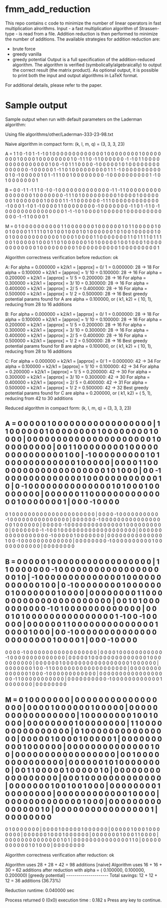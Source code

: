 # fmm_add_reduction

This repo contains c code to minimize the number of linear operators in fast multiplication alrorithms.
Input - a fast multiplication algorithm of Strassen-type - is read from a file.
Addition reduction is then performed to minimize the number of additions.
The available strategies for addition reduction are:
 - brute force
 - greedy vanilla
 - greedy potential
Output is a full specification of the addition-reduced algorithm.
The algorithm is verified (symbolically/algebraically) to output the correct result (the matrix product).
As optional output, it is possible to print both the input and output algorithms in LaTeX format.

For additional details, please refer to the paper.


# Sample output
Sample output when run with default parameters on the Laderman algorithm:

Using file algorithms/other/Laderman-333-23-98.txt

Naive algorithm in compact form:
(k, l, m, q) = (3, 3, 3, 23)

A =
  1  1  0 -1  0  1 -1 -1  0  1  0  0  0  0  0  0  0  0  0  0  0  0  0
  1  0  0  0  0  0  0  0  0  1  0  0  0  0  0  0  0  0  1  0  0  0  0
  1  0  0  0  0  0  0  0  0  1  0 -1  1  1  0 -1  1  0  0  0  0  0  0
 -1 -1  0  1  1  0  0  0  0  0  0  0  0  0  0  0  0  0  0  0  1  0  0
 -1  0  1  1  1  0  0  0  0 -1  0  0  0  0  0  1  0  1  0  0  0  0  0
  0  0  0  0  0  0  0  0  0 -1  0  0  0  0  0  1 -1  1  0  1  0  0  0
  0  0  0  0  0  0  1  1  1 -1  0  0  0  0  0  0  0  0  0  0  0  1  0
 -1  0  0  0  0  0  1  0  1 -1  1  1  0  0  1  0  0  0  0  0  0  0  0
 -1  0  0  0  0  0  0  0  0  0  0  1 -1  0  1  0  0  0  0  0  0  0  1

B =
  0  0 -1  1 -1  1  1  0 -1  0 -1  0  0  0  0  0  0  0  0  0  0  0  0
  0 -1  1 -1  1  0  0  0  0  0  0  0  0  0  0  0  0  0  0  0  0  1  0
  0  0  0  0  0  0 -1  1  1  0  1  0  0  0  0  0  0  0  0  0  1  0  0
  0  0  1  0  0  0  0  0  0  0  1  0  0  0  0  0  0  0  1  0  0  0  0
  1  1 -1  1  0  0  0  0  0  0 -1  1  1  0  0  0  0  0  0  0  0  0  0
  0  0 -1  0  0  0  1 -1  0  1 -1  0  0  0  0  1  1  0  0  0  0  0  0
  0  0 -1  0  0  0  0  0  0  0 -1  1  0  1 -1  1  0 -1  0  0  0  0  0
  0  0  0  0  0  0  0  0  0  0  1 -1 -1  0  1  0  0  0  0  1  0  0  0
  0  0  1  0  0  0  0  0  0  0  0  0  0  0  0 -1 -1  1  0  0  0  0  1

M =
  0  1  0  0  0  0  0  0  0
  0  0  0  1  1  0  0  0  0
  0  0  0  1  0  0  0  0  0
  0  1  0  1  1  0  0  0  0
  0  1  0  0  1  0  0  0  0
  1  1  1  1  1  0  1  0  1
  0  0  1  0  0  0  1  0  1
  0  0  0  0  0  0  1  0  1
  0  0  1  0  0  0  0  0  1
  0  0  1  0  0  0  0  0  0
  0  0  0  0  0  0  1  0  0
  0  1  0  0  0  0  1  1  0
  0  0  0  0  0  0  1  1  0
  1  1  1  1  0  1  1  1  0
  0  1  0  0  0  0  0  1  0
  0  0  1  1  0  1  0  0  0
  0  0  0  1  0  1  0  0  0
  0  0  1  0  0  1  0  0  0
  1  0  0  0  0  0  0  0  0
  0  0  0  0  1  0  0  0  0
  0  0  0  0  0  1  0  0  0
  0  0  0  0  0  0  0  1  0
  0  0  0  0  0  0  0  0  1

Algorithm correctness verification before reduction: ok

A:
For alpha = 0.000000 = k2/k1 = [approx] =    0/    1 = 0.000000:   28 ->   18
For alpha = 0.100000 = k2/k1 = [approx] =    1/   10 = 0.100000:   28 ->   16
For alpha = 0.200000 = k2/k1 = [approx] =    1/    5 = 0.200000:   28 ->   16
For alpha = 0.300000 = k2/k1 = [approx] =    3/   10 = 0.300000:   28 ->   16
For alpha = 0.400000 = k2/k1 = [approx] =    2/    5 = 0.400000:   28 ->   16
For alpha = 0.500000 = k2/k1 = [approx] =    1/    2 = 0.500000:   28 ->   16
Best greedy potential params found for A are alpha = 0.100000, or ( k1, k2) = (  10,   1), reducing from  28 to  16 additions

B:
For alpha = 0.000000 = k2/k1 = [approx] =    0/    1 = 0.000000:   28 ->   18
For alpha = 0.100000 = k2/k1 = [approx] =    1/   10 = 0.100000:   28 ->   16
For alpha = 0.200000 = k2/k1 = [approx] =    1/    5 = 0.200000:   28 ->   16
For alpha = 0.300000 = k2/k1 = [approx] =    3/   10 = 0.300000:   28 ->   16
For alpha = 0.400000 = k2/k1 = [approx] =    2/    5 = 0.400000:   28 ->   16
For alpha = 0.500000 = k2/k1 = [approx] =    1/    2 = 0.500000:   28 ->   16
Best greedy potential params found for B are alpha = 0.100000, or ( k1, k2) = (  10,   1), reducing from  28 to  16 additions

C:
For alpha = 0.000000 = k2/k1 = [approx] =    0/    1 = 0.000000:   42 ->   34
For alpha = 0.100000 = k2/k1 = [approx] =    1/   10 = 0.100000:   42 ->   34
For alpha = 0.200000 = k2/k1 = [approx] =    1/    5 = 0.200000:   42 ->   30
For alpha = 0.300000 = k2/k1 = [approx] =    3/   10 = 0.300000:   42 ->   30
For alpha = 0.400000 = k2/k1 = [approx] =    2/    5 = 0.400000:   42 ->   31
For alpha = 0.500000 = k2/k1 = [approx] =    1/    2 = 0.500000:   42 ->   32
Best greedy potential params found for C are alpha = 0.200000, or ( k1, k2) = (   5,   1), reducing from  42 to  30 additions

Reduced algorithm in compact form:
(k, l, m, q) = (3, 3, 3, 23)

A =
  0  0  0  0  0  1  0  0  0  0  0  0  0  0  0  0  0  0  0  0  0  0  0  |  1  1  0  0  0  0  0  0
  1  0  0  0  0  0  0  0  0  1  0  0  0  0  0  0  0  0  1  0  0  0  0  |  0  0  0  0  0  0  0  0
  0  0  0  0  0  0  0  0  0  0  0  0  0  1  0  0  0  0  0  0  0  0  0  |  0  0  1  1  0  0  0  0
  0  0  0  0  1  0  0  0  0  0  0  0  0  0  0  0  0  0  0  0  1  0  0  | -1  0  0  0  0  0  0  0
  0  0  1  0  1  0  0  0  0  0  0  0  0  0  0  0  0  1  0  0  0  0  0  |  0  0  0  0  1  1  0  0
  0  0  0  0  0  0  0  0  0  0  0  0  0  0  0  0  0  1  0  1  0  0  0  |  0  0 -1  0  0  0  0  0
  0  0  0  0  0  0  0  0  1  0  0  0  0  0  0  0  0  0  0  0  0  1  0  |  0 -1  0  0  0  0  0  0
  0  0  0  0  0  0  0  0  1  0  1  0  0  0  1  0  0  0  0  0  0  0  0  |  0  0  0  0  0  0  1  1
  0  0  0  0  0  0  0  0  0  0  0  0  0  0  1  0  0  0  0  0  0  0  1  |  0  0  0 -1  0  0  0  0
------------------------------------------------------------------------------------------------
  0  1  0  0  0  0  0  0  0  0  0  0  0  0  0  0  0  0  0  0  0  0  0  |  0  0  0  0 -1  0  0  0
  0  0  0  0  0  0  0 -1  0  0  0  0  0  0  0  0  0  0  0  0  0  0  0  |  0  0  0  0  0  0 -1  0
  0  0  0  0  0  0  0  0  0  0  0  0  0  0  0  0  1  0  0  0  0  0  0  |  0  0  0  0  0 -1  0  0
  0  0  0  0  0  0  0  0  0  0  0  0  1  0  0  0  0  0  0  0  0  0  0  |  0  0  0  0  0  0  0 -1
 -1  0  0  1  0  0  0  0  0  0  0  0  0  0  0  0  0  0  0  0  0  0  0  |  0  0  0  0  0  0  0  0
  0  0  0  0  0  0  0  0  0 -1  0  0  0  0  0  1  0  0  0  0  0  0  0  |  0  0  0  0  0  0  0  0
  0  0  0  0  0  0  1  0  0 -1  0  0  0  0  0  0  0  0  0  0  0  0  0  |  0  0  0  0  0  0  0  0
 -1  0  0  0  0  0  0  0  0  0  0  1  0  0  0  0  0  0  0  0  0  0  0  |  0  0  0  0  0  0  0  0

B =
  0  0  0  0  0  1  0  0  0  0  0  0  0  0  0  0  0  0  0  0  0  0  0  |  1  1  0  0  0  0  0  0
  0 -1  0  0  0  0  0  0  0  0  0  0  0  0  0  0  0  0  0  0  0  1  0  | -1  0  0  0  0  0  0  0
  0  0  0  0  0  0  0  1  0  0  0  0  0  0  0  0  0  0  0  0  1  0  0  |  0 -1  0  0  0  0  0  0
  0  0  1  0  0  0  0  0  0  0  1  0  0  0  0  0  0  0  1  0  0  0  0  |  0  0  0  0  0  0  0  0
  1  1  0  0  0  0  0  0  0  0  0  0  0  0  0  0  0  0  0  0  0  0  0  |  0  0  1  0  1  0  0  0
  0  0  0  0  0  0  0 -1  0  1  0  0  0  0  0  0  0  0  0  0  0  0  0  |  0  0  0  1  0  1  0  0
  0  0  0  0  0  0  0  0  0  0  0  0  0  1 -1  0  0 -1  0  0  0  0  0  |  0  0  0  0  0  0  1  1
  0  0  0  0  0  0  0  0  0  0  0  0  0  0  1  0  0  0  0  1  0  0  0  |  0  0 -1  0  0  0  0  0
  0  0  0  0  0  0  0  0  0  0  0  0  0  0  0  0  0  1  0  0  0  0  1  |  0  0  0 -1  0  0  0  0
------------------------------------------------------------------------------------------------
  0  0  0  0 -1  0  0  0  0  0  0  0  0  0  0  0  0  0  0  0  0  0  0  |  0  0  0  0  1  0  0  0
  0  0  0  0  0  0  0  0 -1  0  0  0  0  0  0  0  0  0  0  0  0  0  0  |  0  0  0  0  0  1  0  0
  0  0  0  0  0  0  0  0  0  0  0  0  1  0  0  0  0  0  0  0  0  0  0  |  0  0  0  0  0  0  1  0
  0  0  0  0  0  0  0  0  0  0  0  0  0  0  0  0  1  0  0  0  0  0  0  |  0  0  0  0  0  0  0  1
  0  0 -1  1  0  0  0  0  0  0  0  0  0  0  0  0  0  0  0  0  0  0  0  |  0  0  0  0  0  0  0  0
  0  0  0  0  0  0  1  0  0  0 -1  0  0  0  0  0  0  0  0  0  0  0  0  |  0  0  0  0  0  0  0  0
  0  0  0  0  0  0  0  0  0  0 -1  1  0  0  0  0  0  0  0  0  0  0  0  |  0  0  0  0  0  0  0  0
  0  0 -1  0  0  0  0  0  0  0  0  0  0  0  0  1  0  0  0  0  0  0  0  |  0  0  0  0  0  0  0  0

M =
  0  1  0  0  0  0  0  0  0  |  0  0  0  0  0  0  0  0
  0  0  0  0  0  0  0  0  0  |  0  0  0  0  1  0  0  0
  0  0  0  1  0  0  0  0  0  |  0  0  0  0  0  0  0  0
  0  0  0  0  0  0  0  0  0  |  1  0  0  0  0  0  0  0
  0  1  0  0  1  0  0  0  0  |  0  0  0  0  0  0  0  0
  1  0  0  0  0  0  0  0  0  |  1  1  0  0  0  0  0  0
  0  0  0  0  0  0  0  0  0  |  0  1  0  0  0  0  0  0
  0  0  0  0  0  0  0  0  0  |  0  0  0  0  0  1  0  0
  0  0  1  0  0  0  0  0  1  |  0  0  0  0  0  0  0  0
  0  0  1  0  0  0  0  0  0  |  0  0  0  0  0  0  0  0
  0  0  0  0  0  0  1  0  0  |  0  0  0  0  0  0  0  0
  0  0  0  0  0  0  0  0  0  |  0  0  1  0  0  0  0  0
  0  0  0  0  0  0  0  0  0  |  0  0  0  0  0  0  1  0
  1  0  0  0  0  0  0  0  0  |  0  0  1  1  0  0  0  0
  0  1  0  0  0  0  0  1  0  |  0  0  0  0  0  0  0  0
  0  0  0  0  0  0  0  0  0  |  0  0  0  1  0  0  0  0
  0  0  0  0  0  0  0  0  0  |  0  0  0  0  0  0  0  1
  0  0  1  0  0  1  0  0  0  |  0  0  0  0  0  0  0  0
  1  0  0  0  0  0  0  0  0  |  0  0  0  0  0  0  0  0
  0  0  0  0  1  0  0  0  0  |  0  0  0  0  0  0  0  0
  0  0  0  0  0  1  0  0  0  |  0  0  0  0  0  0  0  0
  0  0  0  0  0  0  0  1  0  |  0  0  0  0  0  0  0  0
  0  0  0  0  0  0  0  0  1  |  0  0  0  0  0  0  0  0
------------------------------------------------------
  0  1  0  0  0  0  0  0  0  |  0  0  0  0  1  0  0  0
  0  0  1  0  0  0  0  0  0  |  0  0  0  0  0  1  0  0
  0  1  0  0  0  0  0  0  0  |  0  0  0  0  0  0  1  0
  0  0  1  0  0  0  0  0  0  |  0  0  0  0  0  0  0  1
  0  0  0  1  1  0  0  0  0  |  0  0  0  0  0  0  0  0
  0  0  0  0  0  0  1  0  1  |  0  0  0  0  0  0  0  0
  0  0  0  0  0  0  1  1  0  |  0  0  0  0  0  0  0  0
  0  0  0  1  0  1  0  0  0  |  0  0  0  0  0  0  0  0

Algorithm correctness verification after reduction: ok

Algorithm uses  28 +  28 +  42 =  98 additions [naive]
Algorithm uses  16 +  16 +  30 =  62 additions after reduction with alpha = ( 0.100000, 0.100000, 0.200000) [greedy potential]
               ---------------------
Total savings:  12 +  12 +  12 =  36 additions (36.73%)

Reduction runtime: 0.040000 sec


Process returned 0 (0x0)   execution time : 0.182 s
Press any key to continue.
